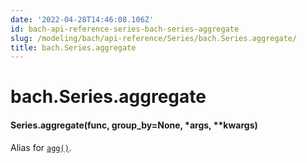 ```yaml
---
date: '2022-04-28T14:46:08.106Z'
id: bach-api-reference-series-bach-series-aggregate
slug: /modeling/bach/api-reference/Series/bach.Series.aggregate/
title: bach.Series.aggregate
---
```


# bach.Series.aggregate


#### Series.aggregate(func, group_by=None, \*args, \*\*kwargs)
Alias for [`agg()`](bach.Series.agg/#bach.Series.agg).

<!-- !! processed by numpydoc !! -->
